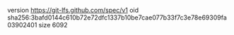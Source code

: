version https://git-lfs.github.com/spec/v1
oid sha256:3bafd0144c610b72e72dfc1337b10be7cae077b33f7c3e78e69309fa03902401
size 6092

